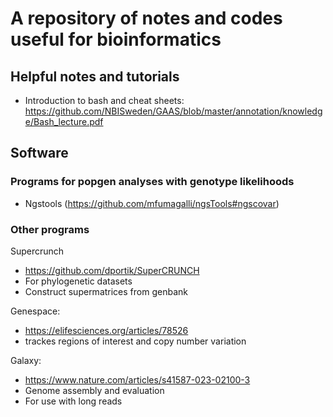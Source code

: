 #  A repository of notes and codes useful for bioinformatics
## Helpful notes and tutorials
- Introduction to bash and cheat sheets: https://github.com/NBISweden/GAAS/blob/master/annotation/knowledge/Bash_lecture.pdf

## Software
### Programs for popgen analyses with genotype likelihoods
- Ngstools (https://github.com/mfumagalli/ngsTools#ngscovar)


### Other programs
Supercrunch
- https://github.com/dportik/SuperCRUNCH
- For phylogenetic datasets
- Construct supermatrices from genbank

Genespace:
- https://elifesciences.org/articles/78526
- trackes regions of interest and copy number variation

Galaxy:
- https://www.nature.com/articles/s41587-023-02100-3
- Genome assembly and evaluation
- For use with long reads

  
